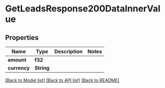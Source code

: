 # GetLeadsResponse200DataInnerValue

## Properties

Name | Type | Description | Notes
------------ | ------------- | ------------- | -------------
**amount** | **f32** |  | 
**currency** | **String** |  | 

[[Back to Model list]](../README.md#documentation-for-models) [[Back to API list]](../README.md#documentation-for-api-endpoints) [[Back to README]](../README.md)


